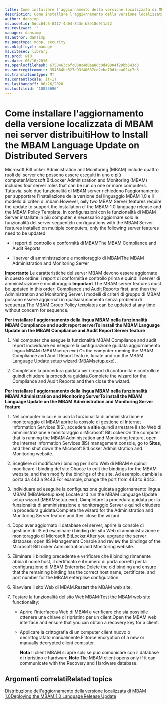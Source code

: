 ```yaml
---
title: Come installare l'aggiornamento della versione localizzata di MBAM nei server distribuiti
description: Come installare l'aggiornamento della versione localizzata di MBAM nei server distribuiti
author: dansimp
ms.assetid: 5ddc64c6-0417-4a04-843e-b5e18d9f1a52
ms.reviewer: ''
manager: dansimp
ms.author: dansimp
ms.pagetype: mdop, security
ms.mktglfcycl: manage
ms.sitesec: library
ms.prod: w10
ms.date: 06/16/2016
ms.openlocfilehash: 6758463c6fc038c4d6ea86c0d49804f29bb543d3
ms.sourcegitcommit: 354664bc527d93f80687cd2eba70d1eea024c7c3
ms.translationtype: MT
ms.contentlocale: it-IT
ms.lasthandoff: 06/26/2020
ms.locfileid: "10825696"
---
```

# <span data-ttu-id="94992-103">Come installare l'aggiornamento della versione localizzata di MBAM nei server distribuiti</span><span class="sxs-lookup"><span data-stu-id="94992-103">How to Install the MBAM Language Update on Distributed Servers</span></span>


<span data-ttu-id="94992-104">Microsoft BitLocker Administration and Monitoring (MBAM) include quattro ruoli del server che possono essere eseguiti in uno o più computer.</span><span class="sxs-lookup"><span data-stu-id="94992-104">Microsoft BitLocker Administration and Monitoring (MBAM) includes four server roles that can be run on one or more computers.</span></span> <span data-ttu-id="94992-105">Tuttavia, solo due funzionalità di MBAM server richiedono l'aggiornamento per supportare l'installazione della versione del linguaggio MBAM 1,0 e il modello di criteri di mbam.</span><span class="sxs-lookup"><span data-stu-id="94992-105">However, only two MBAM Server features require the update to support the installation of the MBAM 1.0 language release and the MBAM Policy Template.</span></span> <span data-ttu-id="94992-106">In configurazioni con le funzionalità di MBAM Server installate in più computer, è necessario aggiornare solo le funzionalità del server seguenti:</span><span class="sxs-lookup"><span data-stu-id="94992-106">In configurations with the MBAM Server features installed on multiple computers, only the following server features need to be updated:</span></span>

-   <span data-ttu-id="94992-107">I report di controllo e conformità di MBAM</span><span class="sxs-lookup"><span data-stu-id="94992-107">The MBAM Compliance and Audit Reports</span></span>

-   <span data-ttu-id="94992-108">Il server di amministrazione e monitoraggio di MBAM</span><span class="sxs-lookup"><span data-stu-id="94992-108">The MBAM Administration and Monitoring Server</span></span>

<span data-ttu-id="94992-109">**Importante**  Le caratteristiche del server MBAM devono essere aggiornate in questo ordine: i report di conformità e controllo prima e quindi il server di amministrazione e monitoraggio.</span><span class="sxs-lookup"><span data-stu-id="94992-109">**Important** The MBAM server features must be updated in this order: Compliance and Audit Reports first, and then the Administration and Monitoring Server.</span></span> <span data-ttu-id="94992-110">I modelli di criteri di gruppo di MBAM possono essere aggiornati in qualsiasi momento senza problemi di sequenza.</span><span class="sxs-lookup"><span data-stu-id="94992-110">The MBAM Group Policy templates can be updated at any time without concern for sequence.</span></span>

 

**<span data-ttu-id="94992-111">Per installare l'aggiornamento della lingua MBAM nella funzionalità MBAM Compliance and audit report server</span><span class="sxs-lookup"><span data-stu-id="94992-111">To install the MBAM Language Update on the MBAM Compliance and Audit Report Server feature</span></span>**

1.  <span data-ttu-id="94992-112">Nel computer che esegue la funzionalità MBAM Compliance and audit report individuare ed eseguire la configurazione guidata aggiornamento lingua MBAM (MBAMsetup.exe).</span><span class="sxs-lookup"><span data-stu-id="94992-112">On the computer running the MBAM Compliance and Audit Report feature, locate and run the MBAM Language Update setup wizard (MBAMsetup.exe).</span></span>

2.  <span data-ttu-id="94992-113">Completare la procedura guidata per i report di conformità e controllo e quindi chiudere la procedura guidata.</span><span class="sxs-lookup"><span data-stu-id="94992-113">Complete the wizard for the Compliance and Audit Reports and then close the wizard.</span></span>

**<span data-ttu-id="94992-114">Per installare l'aggiornamento della lingua MBAM nella funzionalità MBAM Administration and Monitoring Server</span><span class="sxs-lookup"><span data-stu-id="94992-114">To install the MBAM Language Update on the MBAM Administration and Monitoring Server feature</span></span>**

1.  <span data-ttu-id="94992-115">Nel computer in cui è in uso la funzionalità di amministrazione e monitoraggio di MBAM aprire la console di gestione di Internet Information Services (IIS), accedere a **siti**e quindi arrestare il sito Web di amministrazione e monitoraggio di Microsoft BitLocker.</span><span class="sxs-lookup"><span data-stu-id="94992-115">On the computer that is running the MBAM Administration and Monitoring feature, open the Internet Information Services (IIS) management console, go to **Sites**, and then shut down the Microsoft BitLocker Administration and Monitoring website.</span></span>

2.  <span data-ttu-id="94992-116">Scegliere di modificare i binding per il sito Web di MBAM e quindi modificare i binding del sito.</span><span class="sxs-lookup"><span data-stu-id="94992-116">Choose to edit the bindings for the MBAM website, and then modify the bindings of the site.</span></span> <span data-ttu-id="94992-117">Ad esempio, cambia la porta da 443 a 9443.</span><span class="sxs-lookup"><span data-stu-id="94992-117">For example, change the port from 443 to 9443.</span></span>

3.  <span data-ttu-id="94992-118">Individuare ed eseguire la configurazione guidata aggiornamento lingua MBAM (MBAMsetup.exe).</span><span class="sxs-lookup"><span data-stu-id="94992-118">Locate and run the MBAM Language Update setup wizard (MBAMsetup.exe).</span></span> <span data-ttu-id="94992-119">Completare la procedura guidata per la funzionalità di amministrazione e monitoraggio Server e quindi chiudere la procedura guidata.</span><span class="sxs-lookup"><span data-stu-id="94992-119">Complete the wizard for the Administration and Monitoring Server feature and then close the wizard.</span></span>

4.  <span data-ttu-id="94992-120">Dopo aver aggiornato il database del server, aprire la console di gestione di IIS ed esaminare i binding del sito Web di amministrazione e monitoraggio di Microsoft BitLocker.</span><span class="sxs-lookup"><span data-stu-id="94992-120">After you upgrade the server database, open IIS Management Console and review the bindings of the Microsoft BitLocker Administration and Monitoring website.</span></span>

5.  <span data-ttu-id="94992-121">Eliminare il binding precedente e verificare che il binding rimanente abbia il nome host, il certificato e il numero di porta corretti per la configurazione di MBAM Enterprise.</span><span class="sxs-lookup"><span data-stu-id="94992-121">Delete the old binding and ensure that the remaining binding has the correct host name, certificate, and port number for the MBAM enterprise configuration.</span></span>

6.  <span data-ttu-id="94992-122">Riavviare il sito Web di MBAM.</span><span class="sxs-lookup"><span data-stu-id="94992-122">Restart the MBAM web site.</span></span>

7.  <span data-ttu-id="94992-123">Testare la funzionalità del sito Web MBAM:</span><span class="sxs-lookup"><span data-stu-id="94992-123">Test the MBAM web site functionality:</span></span>

    -   <span data-ttu-id="94992-124">Aprire l'interfaccia Web di MBAM e verificare che sia possibile ottenere una chiave di ripristino per un client.</span><span class="sxs-lookup"><span data-stu-id="94992-124">Open the MBAM web interface and ensure that you can obtain a recovery key for a client.</span></span>

    -   <span data-ttu-id="94992-125">Applicare la crittografia di un computer client nuovo o decrittografato manualmente.</span><span class="sxs-lookup"><span data-stu-id="94992-125">Enforce encryption of a new or manually decrypted client computer.</span></span>

        <span data-ttu-id="94992-126">**Nota**  Il client MBAM si apre solo se può comunicare con il database di ripristino e hardware.</span><span class="sxs-lookup"><span data-stu-id="94992-126">**Note** The MBAM client opens only if it can communicate with the Recovery and Hardware database.</span></span>

         

## <span data-ttu-id="94992-127">Argomenti correlati</span><span class="sxs-lookup"><span data-stu-id="94992-127">Related topics</span></span>


[<span data-ttu-id="94992-128">Distribuzione dell'aggiornamento della versione localizzata di MBAM 1.0</span><span class="sxs-lookup"><span data-stu-id="94992-128">Deploying the MBAM 1.0 Language Release Update</span></span>](deploying-the-mbam-10-language-release-update.md)

 

 





